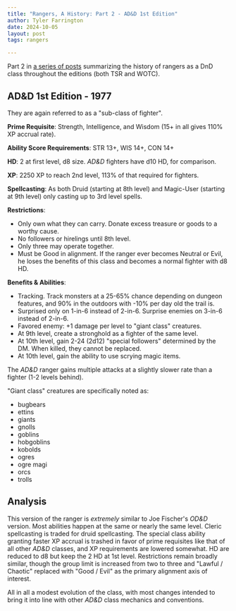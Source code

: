 ```yaml
---
title: "Rangers, A History: Part 2 - AD&D 1st Edition"
author: Tyler Farrington
date: 2024-10-05
layout: post
tags: rangers

---
```


Part 2 in [a series of posts](https://underwaterowlbear.github.io/tag/rangers) summarizing the history of rangers as a DnD class throughout the editions (both TSR and WOTC).

## AD&D 1st Edition - 1977

They are again referred to as a "sub-class of fighter".

**Prime Requisite**: Strength, Intelligence, and Wisdom (15+ in all gives 110% XP accrual rate).

**Ability Score Requirements**: STR 13+, WIS 14+, CON 14+

**HD**: 2 at first level, d8 size. *AD&D* fighters have d10 HD, for comparison.

**XP**: 2250 XP to reach 2nd level, 113% of that required for fighters.

**Spellcasting**: As both Druid (starting at 8th level) and Magic-User (starting at 9th level) only casting up to 3rd level spells.

**Restrictions**:

- Only own what they can carry. Donate excess treasure or goods to a worthy cause.
- No followers or hirelings until 8th level.
- Only three may operate together.
- Must be Good in alignment. If the ranger ever becomes Neutral or Evil, he loses the benefits of this class and becomes a normal fighter with d8 HD.

**Benefits & Abilities**:

- Tracking. Track monsters at a 25-65% chance depending on dungeon features, and 90% in the outdoors with -10% per day old the trail is.
- Surprised only on 1-in-6 instead of 2-in-6. Surprise enemies on 3-in-6 instead of 2-in-6.
- Favored enemy: +1 damage per level to "giant class" creatures.
- At 9th level, create a stronghold as a fighter of the same level.
- At 10th level, gain 2-24 (2d12) "special followers" determined by the DM. When killed, they cannot be replaced.
- At 10th level, gain the ability to use scrying magic items.

The *AD&D* ranger gains multiple attacks at a slightly slower rate than a fighter (1-2 levels behind).

"Giant class" creatures are specifically noted as:

- bugbears
- ettins
- giants
- gnolls
- goblins
- hobgoblins
- kobolds
- ogres
- ogre magi
- orcs
- trolls

## Analysis

This version of the ranger is *extremely* similar to Joe Fischer's *OD&D* version. Most abilities happen at the same or nearly the same level. Cleric spellcasting is traded for druid spellcasting. The special class ability granting faster XP accrual is trashed in favor of prime requisites like that of all other *AD&D* classes, and XP requirements are lowered somewhat. HD are reduced to d8 but keep the 2 HD at 1st level. Restrictions remain broadly similar, though the group limit is increased from two to three and "Lawful / Chaotic" replaced with "Good / Evil" as the primary alignment axis of interest. 

All in all a modest evolution of the class, with most changes intended to bring it into line with other *AD&D* class mechanics and conventions.